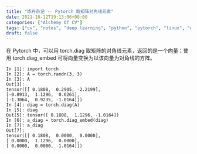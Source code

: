 ```yaml
---
title: "炼丹杂记 -- Pytorch 取矩阵对角线元素"
date: 2021-10-12T19:13:06+08:00
categories: ["Alchemy Of CV"]
tags: ["cv", "notes", "deep learning", "python", "pytorch", "linux", "matrix"]
draft: false
---
```


在 Pytorch 中，可以用 torch.diag 取矩阵的对角线元素，返回的是一个向量；使用 torch.diag_embed 可将向量变换为以该向量为对角线的方阵。  

```
In [1]: import torch
In [2]: A = torch.randn(3, 3)
In [3]: A
Out[3]:
tensor([[ 0.1808,  0.2905, -2.2199],
[-0.8913,  1.1296,  0.6261],
[-1.3064,  0.9235, -1.0164]])
In [4]: diag = torch.diag(A)
In [5]: diag
Out[5]: tensor([ 0.1808,  1.1296, -1.0164])
In [6]: a_diag = torch.diag_embed(diag)
In [7]: a_diag
Out[7]:
tensor([[ 0.1808,  0.0000,  0.0000],
[ 0.0000,  1.1296,  0.0000],
[ 0.0000,  0.0000, -1.0164]])
```
